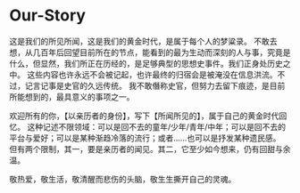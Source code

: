 # Our-Story
这是我们的所见所闻，这是我们的黄金时代，是属于每个人的梦粱录。
不敢去想，从几百年后回望目前所在的节点，能看到的最为生动而深刻的人与事，究竟是什么，但显然，我们所正在历经的，是足够典型的思想史事件。我们正身处历史之中。
这些内容也许永远不会被记起，也许最终的归宿会是被淹没在信息洪流。不过，记言记事是史官的久远传统。
我不敢僭称史官，但努力去留下痕迹，是目前所能想到的，最具意义的事项之一。

欢迎所有的你，【以亲历者的身份】，写下【所闻所见的】，属于自己的黄金时代回忆。
这种记述不限领域：可以是回不去的童年/少年/青年/中年；可以是回不去的平台与爱好；可以是某种渐趋冷落的流行；或者……也可以是抒发某种遗民感。
但有两个限制，其一，要是亲历者的闻见。其二，它至少如今想来，仍有回甜与余温。

敬热爱，敬生活，敬清醒而悲伤的头脑，敬生生撕开自己的灵魂。
